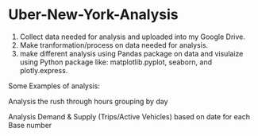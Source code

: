 # Uber-New-York-Analysis
1. Collect data needed for analysis and uploaded into my Google Drive.
2. Make tranformation/process on data needed for analysis.
3. make different analysis using Pandas package on data and visulaize using Python package like: matplotlib.pyplot, seaborn, and plotly.express.

Some Examples of analysis:

Analysis the rush through hours grouping by day


Analysis Demand & Supply (Trips/Active Vehicles) based on date for each Base number
